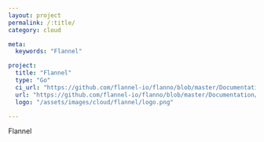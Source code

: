 ```yaml
---
layout: project
permalink: /:title/
category: cloud

meta:
  keywords: "Flannel"

project:
  title: "Flannel"
  type: "Go"
  ci_url: "https://github.com/flannel-io/flanno/blob/master/Documentation/building.md"
  url: "https://github.com/flannel-io/flanno/blob/master/Documentation/building.md"
  logo: "/assets/images/cloud/flannel/logo.png"

---
```

<p>Flannel</p>

